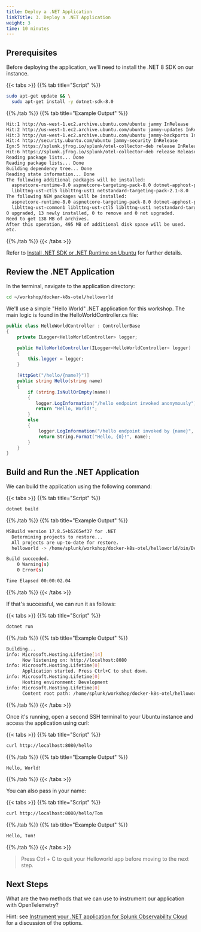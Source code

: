```yaml
---
title: Deploy a .NET Application
linkTitle: 3. Deploy a .NET Application
weight: 3
time: 10 minutes
---
```


## Prerequisites 

Before deploying the application, we'll need to install the .NET 8 SDK on our instance.

{{< tabs >}}
{{% tab title="Script" %}}

``` bash
sudo apt-get update && \
  sudo apt-get install -y dotnet-sdk-8.0
```

{{% /tab %}}
{{% tab title="Example Output" %}}

``` bash
Hit:1 http://us-west-1.ec2.archive.ubuntu.com/ubuntu jammy InRelease
Hit:2 http://us-west-1.ec2.archive.ubuntu.com/ubuntu jammy-updates InRelease                                               
Hit:3 http://us-west-1.ec2.archive.ubuntu.com/ubuntu jammy-backports InRelease                                             
Hit:4 http://security.ubuntu.com/ubuntu jammy-security InRelease                                                           
Ign:5 https://splunk.jfrog.io/splunk/otel-collector-deb release InRelease
Hit:6 https://splunk.jfrog.io/splunk/otel-collector-deb release Release
Reading package lists... Done
Reading package lists... Done
Building dependency tree... Done
Reading state information... Done
The following additional packages will be installed:
  aspnetcore-runtime-8.0 aspnetcore-targeting-pack-8.0 dotnet-apphost-pack-8.0 dotnet-host-8.0 dotnet-hostfxr-8.0 dotnet-runtime-8.0 dotnet-targeting-pack-8.0 dotnet-templates-8.0 liblttng-ust-common1
  liblttng-ust-ctl5 liblttng-ust1 netstandard-targeting-pack-2.1-8.0
The following NEW packages will be installed:
  aspnetcore-runtime-8.0 aspnetcore-targeting-pack-8.0 dotnet-apphost-pack-8.0 dotnet-host-8.0 dotnet-hostfxr-8.0 dotnet-runtime-8.0 dotnet-sdk-8.0 dotnet-targeting-pack-8.0 dotnet-templates-8.0
  liblttng-ust-common1 liblttng-ust-ctl5 liblttng-ust1 netstandard-targeting-pack-2.1-8.0
0 upgraded, 13 newly installed, 0 to remove and 0 not upgraded.
Need to get 138 MB of archives.
After this operation, 495 MB of additional disk space will be used.
etc. 
```

{{% /tab %}}
{{< /tabs >}}

Refer to [Install .NET SDK or .NET Runtime on Ubuntu](https://learn.microsoft.com/en-us/dotnet/core/install/linux-ubuntu-install?tabs=dotnet8&pivots=os-linux-ubuntu-2404)
for further details.

## Review the .NET Application

In the terminal, navigate to the application directory: 

``` bash
cd ~/workshop/docker-k8s-otel/helloworld
```

We'll use a simple "Hello World" .NET application for this workshop.  The main logic is found 
in the HelloWorldController.cs file: 

``` cs 
public class HelloWorldController : ControllerBase
{
    private ILogger<HelloWorldController> logger;

    public HelloWorldController(ILogger<HelloWorldController> logger)
    {
        this.logger = logger;
    }

    [HttpGet("/hello/{name?}")]
    public string Hello(string name)
    {
        if (string.IsNullOrEmpty(name))
        {
           logger.LogInformation("/hello endpoint invoked anonymously");
           return "Hello, World!";
        }
        else
        {
            logger.LogInformation("/hello endpoint invoked by {name}", name);
            return String.Format("Hello, {0}!", name);
        }
    }
}
```

## Build and Run the .NET Application

We can build the application using the following command:

{{< tabs >}}
{{% tab title="Script" %}}

``` bash
dotnet build
```

{{% /tab %}}
{{% tab title="Example Output" %}}

``` bash
MSBuild version 17.8.5+b5265ef37 for .NET
  Determining projects to restore...
  All projects are up-to-date for restore.
  helloworld -> /home/splunk/workshop/docker-k8s-otel/helloworld/bin/Debug/net8.0/helloworld.dll

Build succeeded.
    0 Warning(s)
    0 Error(s)

Time Elapsed 00:00:02.04
```

{{% /tab %}}
{{< /tabs >}}

If that's successful, we can run it as follows: 

{{< tabs >}}
{{% tab title="Script" %}}

``` bash
dotnet run
```

{{% /tab %}}
{{% tab title="Example Output" %}}

``` bash
Building...
info: Microsoft.Hosting.Lifetime[14]
      Now listening on: http://localhost:8080
info: Microsoft.Hosting.Lifetime[0]
      Application started. Press Ctrl+C to shut down.
info: Microsoft.Hosting.Lifetime[0]
      Hosting environment: Development
info: Microsoft.Hosting.Lifetime[0]
      Content root path: /home/splunk/workshop/docker-k8s-otel/helloworld
```

{{% /tab %}}
{{< /tabs >}}

Once it's running, open a second SSH terminal to your Ubuntu instance and access the application using curl: 

{{< tabs >}}
{{% tab title="Script" %}}

``` bash
curl http://localhost:8080/hello
```

{{% /tab %}}
{{% tab title="Example Output" %}}

``` bash
Hello, World! 
```

{{% /tab %}}
{{< /tabs >}}

You can also pass in your name: 

{{< tabs >}}
{{% tab title="Script" %}}

``` bash
curl http://localhost:8080/hello/Tom
```

{{% /tab %}}
{{% tab title="Example Output" %}}

``` bash
Hello, Tom! 
```

{{% /tab %}}
{{< /tabs >}}

> Press Ctrl + C to quit your Helloworld app before moving to the next step.

## Next Steps

What are the two methods that we can use to instrument our application with OpenTelemetry?  

Hint:  see [Instrument your .NET application for Splunk Observability Cloud](https://docs.splunk.com/observability/en/gdi/get-data-in/application/otel-dotnet/instrumentation/instrument-dotnet-application.html) 
for a discussion of the options. 
